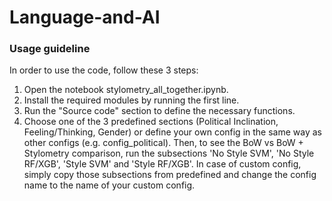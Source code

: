 # Language-and-AI

### Usage guideline

In order to use the code, follow these 3 steps:

1. Open the notebook stylometry_all_together.ipynb.
2. Install the required modules by running the first line.
3. Run the "Source code" section to define the necessary functions.
4. Choose one of the 3 predefined sections (Political Inclination, Feeling/Thinking, Gender) or define your own config in the same way as other configs (e.g. config_political). Then, to see the BoW vs BoW + Stylometry comparison, run the subsections 'No Style SVM', 'No Style RF/XGB', 'Style SVM' and 'Style RF/XGB'. In case of custom config, simply copy those subsections from predefined and change the config name to the name of your custom config. 
